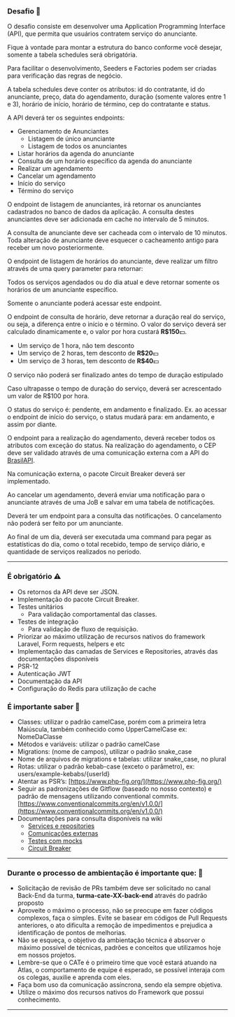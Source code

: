 ### Desafio 🚀

O desafio consiste em desenvolver uma Application Programming Interface (API), que permita que usuários contratem serviço do anunciante.

Fique à vontade para montar a estrutura do banco conforme você desejar, somente a tabela schedules será obrigatória.

Para facilitar o desenvolvimento, Seeders e Factories podem ser criadas para verificação das regras de negócio.

A tabela schedules deve conter os atributos: id do contratante, id do anunciante, preço, data do agendamento, duração (somente valores entre 1 e 3), horário de início, horário de término, cep do contratante e status.

A API deverá ter os seguintes endpoints:

- Gerenciamento de Anunciantes
    - Listagem de único anunciante
    - Listagem de todos os anunciantes
- Listar horários da agenda do anunciante
- Consulta de um horário específico da agenda do anunciante
- Realizar um agendamento
- Cancelar um agendamento
- Início do serviço
- Término do serviço

O endpoint de listagem de anunciantes, irá retornar os anunciantes cadastrados no banco de dados da aplicação. A consulta destes anunciantes deve ser adicionada em cache no intervalo de 5 minutos.

A consulta de anunciante deve ser cacheada com o intervalo de 10 minutos. Toda alteração de anunciante deve esquecer o cacheamento antigo para receber um novo posteriormente.

O endpoint de listagem de horários do anunciante, deve realizar um filtro através de uma query parameter para retornar:

Todos os serviços agendados ou do dia atual e deve retornar somente os horários de um anunciante específico. 

Somente o anunciante poderá acessar este endpoint.

O endpoint de consulta de horário, deve retornar a duração real do serviço, ou seja, a diferença entre o início e o término. O valor do serviço deverá ser calculado dinamicamente e, o valor por hora custará **R$150**💵.

- Um serviço de 1 hora, não tem desconto
- Um serviço de 2 horas, tem desconto de **R$20**💵
- Um serviço de 3 horas, tem desconto de **R$40**💵

O serviço não poderá ser finalizado antes do tempo de duração estipulado

Caso ultrapasse o tempo de duração do serviço, deverá ser acrescentado um valor de R$100 por hora.

O status do serviço é: pendente, em andamento e finalizado. Ex. ao acessar o endpoint de início do serviço, o status mudará para: em andamento, e assim por diante.

O endpoint para a realização do agendamento, deverá receber todos os atributos com exceção do status. Na realização do agendamento, o CEP deve ser validado através de uma comunicação externa com a API do [BrasilAPI](https://brasilapi.com.br/).

Na comunicação externa, o pacote Circuit Breaker deverá ser implementado.

Ao cancelar um agendamento, deverá enviar uma notificação para o anunciante através de uma JoB e salvar em uma tabela de notificações. 

Deverá ter um endpoint para a consulta das notificações. O cancelamento não poderá ser feito por um anunciante.

Ao final de um dia, deverá ser executada uma command para pegar as estatísticas do dia, como o total recebido, tempo de serviço diário, e quantidade de serviços realizados no período.

---

### É obrigatório ⚠

- Os retornos da API deve ser JSON.
- Implementação do pacote Circuit Breaker.
- Testes unitários
    - Para validação comportamental das classes.
- Testes de integração
    - Para validação de fluxo de requisição.
- Priorizar ao máximo utilização de recursos nativos do framework Laravel, Form requests, helpers e etc
- Implementação das camadas de Services e Repositories, através das documentações disponíveis
- PSR-12
- Autenticação JWT
- Documentação da API
- Configuração do Redis para utilização de cache

### É importante saber 🧠

- Classes: utilizar o padrão camelCase, porém com a primeira letra Maiúscula, também conhecido como UpperCamelCase ex: NomeDaClasse
- Métodos e variáveis: utilizar o padrão camelCase
- Migrations: (nome de campos), utilizar o padrão snake_case
- Nome de arquivos de migrations e tabelas: utilizar snake_case, no plural
- Rotas: utilizar o padrão kebab-case (exceto o parâmetro), ex: users/example-kebabs/{userId}
- Atentar as PSR’s: [https://www.php-fig.org/](https://www.php-fig.org/)
- Seguir as padronizações de Gitflow (baseado no nosso contexto) e padrão de mensagens utilizando conventional commits. [https://www.conventionalcommits.org/en/v1.0.0/](https://www.conventionalcommits.org/en/v1.0.0/)
- Documentações para consulta disponíveis na wiki
    - [Services e repositories](https://wiki.atlastechnol.com/Onboarding/guides-back-end/services-e-repositories)
    - [Comunicações externas](https://wiki.atlastechnol.com/Onboarding/guides-back-end/comunicacoes-externas)
    - [Testes com mocks](https://wiki.atlastechnol.com/Onboarding/guides-back-end/testes-com-mock)
    - [Circuit Breaker](https://wiki.atlastechnol.com/Onboarding/guides-back-end/circuit-breaker)

---

### Durante o processo de ambientação é importante que: 📌

- Solicitação de revisão de PRs também deve ser solicitado no canal Back-End da turma, **turma-cate-XX-back-end** através do padrão proposto
- Aproveite o máximo o processo, não se preocupe em fazer códigos complexos, faça o simples. Evite se basear em códigos de Pull Requests anteriores, o ato dificulta a remoção de impedimentos e prejudica a identificação de pontos de melhorias.
- Não se esqueça, o objetivo da ambientação técnica é absorver o máximo possível de técnicas, padrões e conceitos que utilizamos hoje em nossos projetos.
- Lembre-se que o CATe é o primeiro time que você estará atuando na Atlas, o comportamento de equipe é esperado, se possível interaja com os colegas, auxilie e aprenda com eles.
- Faça bom uso da comunicação assíncrona, sendo ela sempre objetiva.
- Utilize o máximo dos recursos nativos do Framework que possui conhecimento.

---
